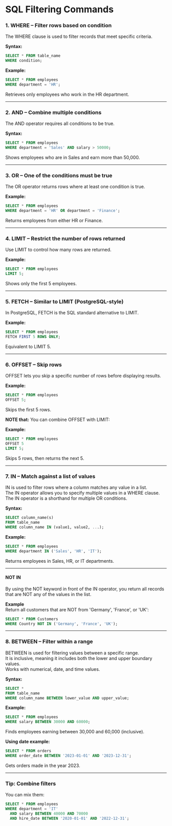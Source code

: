 
# SQL Filtering Commands

### 1. WHERE – Filter rows based on condition  
The WHERE clause is used to filter records that meet specific criteria.

**Syntax:**
```sql
SELECT * FROM table_name
WHERE condition;
```

**Example:**
```sql
SELECT * FROM employees
WHERE department = 'HR';
```
Retrieves only employees who work in the HR department.

---

### 2. AND – Combine multiple conditions  
The AND operator requires all conditions to be true.

**Syntax:**
```sql
SELECT * FROM employees
WHERE department = 'Sales' AND salary > 50000;
```

Shows employees who are in Sales and earn more than 50,000.

---

### 3. OR – One of the conditions must be true  
The OR operator returns rows where at least one condition is true.

**Example:**
```sql
SELECT * FROM employees
WHERE department = 'HR' OR department = 'Finance';
```

Returns employees from either HR or Finance.

---

### 4. LIMIT – Restrict the number of rows returned  
Use LIMIT to control how many rows are returned.

**Example:**
```sql
SELECT * FROM employees
LIMIT 5;
```

Shows only the first 5 employees.

---

### 5. FETCH – Similar to LIMIT (PostgreSQL-style)  
In PostgreSQL, FETCH is the SQL standard alternative to LIMIT.

**Example:**
```sql
SELECT * FROM employees
FETCH FIRST 5 ROWS ONLY;
```

Equivalent to LIMIT 5.

---

### 6. OFFSET – Skip rows  
OFFSET lets you skip a specific number of rows before displaying results.

**Example:**
```sql
SELECT * FROM employees
OFFSET 5;
```

Skips the first 5 rows.

**NOTE that:** You can combine OFFSET with LIMIT:

**Example:**
```sql
SELECT * FROM employees
OFFSET 5
LIMIT 5;
```

Skips 5 rows, then returns the next 5.

---

### 7. IN – Match against a list of values  
IN is used to filter rows where a column matches any value in a list.  
The IN operator allows you to specify multiple values in a WHERE clause.  
The IN operator is a shorthand for multiple OR conditions.

**Syntax:**
```sql
SELECT column_name(s)
FROM table_name
WHERE column_name IN (value1, value2, ...);
```

**Example:**
```sql
SELECT * FROM employees
WHERE department IN ('Sales', 'HR', 'IT');
```

Returns employees in Sales, HR, or IT departments.

---

#### NOT IN  
By using the NOT keyword in front of the IN operator, you return all records that are NOT any of the values in the list.

**Example**  
Return all customers that are NOT from 'Germany', 'France', or 'UK':

```sql
SELECT * FROM Customers
WHERE Country NOT IN ('Germany', 'France', 'UK');
```

---

### 8. BETWEEN – Filter within a range  
BETWEEN is used for filtering values between a specific range.  
It is inclusive, meaning it includes both the lower and upper boundary values.  
Works with numerical, date, and time values.

**Syntax:**
```sql
SELECT *
FROM table_name
WHERE column_name BETWEEN lower_value AND upper_value;
```

**Example:**
```sql
SELECT * FROM employees
WHERE salary BETWEEN 30000 AND 60000;
```

Finds employees earning between 30,000 and 60,000 (inclusive).

**Using date example:**
```sql
SELECT * FROM orders
WHERE order_date BETWEEN '2023-01-01' AND '2023-12-31';
```

Gets orders made in the year 2023.

---

### Tip: Combine filters  
You can mix them:

```sql
SELECT * FROM employees
WHERE department = 'IT'
  AND salary BETWEEN 40000 AND 70000
  AND hire_date BETWEEN '2020-01-01' AND '2022-12-31';
```
